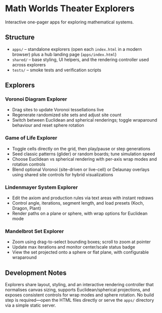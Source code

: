 # Math Worlds Theater Explorers

Interactive one-pager apps for exploring mathematical systems.

## Structure

- `apps/` – standalone explorers (open each `index.html` in a modern browser) plus a hub landing page (`apps/index.html`)
- `shared/` – base styling, UI helpers, and the rendering controller used across explorers
- `tests/` – smoke tests and verification scripts

## Explorers

### Voronoi Diagram Explorer
- Drag sites to update Voronoi tessellations live
- Regenerate randomized site sets and adjust site count
- Switch between Euclidean and spherical renderings; toggle wraparound behaviour and reset sphere rotation

### Game of Life Explorer
- Toggle cells directly on the grid, then play/pause or step generations
- Seed classic patterns (glider) or random boards; tune simulation speed
- Choose Euclidean vs spherical rendering with per-axis wrap modes and rotation controls
- Blend optional Voronoi (site-driven or live-cell) or Delaunay overlays using shared site controls for hybrid visualizations

### Lindenmayer System Explorer
- Edit the axiom and production rules via text areas with instant redraws
- Control angle, iterations, segment length, and load presets (Koch, Dragon, Plant)
- Render paths on a plane or sphere, with wrap options for Euclidean mode

### Mandelbrot Set Explorer
- Zoom using drag-to-select bounding boxes; scroll to zoom at pointer
- Update max iterations and monitor center/scale status badge
- View the set projected onto a sphere or flat plane, with configurable wraparound

## Development Notes

Explorers share layout, styling, and an interactive rendering controller that normalises canvas sizing, supports Euclidean/spherical projections, and exposes consistent controls for wrap modes and sphere rotation. No build step is required—open the HTML files directly or serve the `apps/` directory via a simple static server.

